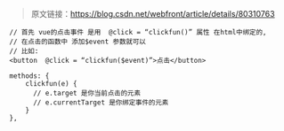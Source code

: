> 原文链接：<https://blog.csdn.net/webfront/article/details/80310763>

	// 首先 vue的点击事件 是用  @click = “clickfun()” 属性 在html中绑定的,
	// 在点击的函数中 添加$event 参数就可以
	// 比如:
	<button  @click = “clickfun($event)”>点击</button>
	 
	methods: {
	    clickfun(e) {
	      // e.target 是你当前点击的元素
	      // e.currentTarget 是你绑定事件的元素
	    }
	},